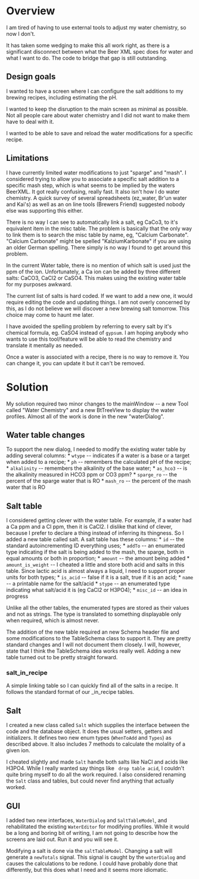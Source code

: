 # Overview
I am tired of having to use external tools to adjust my water chemistry, so now I don't.

It has taken some wedging to make this all work right, as there is a significant disconnect between what the Beer XML spec does for water and what I want to do. The code to bridge that gap is still outstanding.

## Design goals
I wanted to have a screen where I can configure the salt additions to my brewing recipes, including estimating the pH. 

I wanted to keep the disruption to the main screen as minimal as possible. Not all people care about water chemistry and I did not want to make them have to deal with it.

I wanted to be able to save and reload the water modifications for a specific recipe.

## Limitations
I have currently limited water modifications to just "sparge" and "mash". I considered trying to allow you to associate a specific salt addition to a specific mash step, which is what seems to be implied by the waters BeerXML. It got really confusing, really fast. It also isn't how I do water chemistry. A quick survey of several spreadsheets (ez_water, Br'un water and Kai's) as well as an on line tools (Brewers Friend) suggested nobody else was supporting this either.

There is no way I can see to automatically link a salt, eg CaCo3, to it's equivalent item in the misc table. The problem is basically that the only way to link them is to search the misc table by name, eg, "Calcium Carbonate". "Calcium Carbonate" might be spelled "KalziumKarbonate" if you are using an older German spelling. There simply is no way I found to get around this problem.

In the current Water table, there is no mention of which salt is used just the ppm of the ion. Unfortunately, a Ca ion can be added by three different salts: CaCO3, CaCl2 or CaSO4. This makes using the existing water table for my purposes awkward.

The current list of salts is hard coded. If we want to add a new one, it would require editing the code and updating things. I am not overly concerned by this, as I do not believe we will discover a new brewing salt tomorrow. This choice may come to haunt me later. 

I have avoided the spelling problem by referring to every salt by it's chemical formula, eg. CaSO4 instead of `gypsum`. I am hoping anybody who wants to use this tool/feature will be able to read the chemistry and translate it mentally as needed.

Once a water is associated with a recipe, there is no way to remove it. You can change it, you can update it but it can't be removed.

# Solution
My solution required two minor changes to the mainWindow -- a new Tool called "Water Chemistry" and a new BtTreeView to display the water profiles. Almost all of the work is done in the new "waterDialog".

## Water table changes
To support the new dialog, I needed to modify the existing water table by adding several columns:
    * `wtype`      -- indicates if a water is a base or a target when added to a recipe;
    * `ph`         -- remembers the calculated pH of the recipe;
    * `alkalinity` -- remembers the alkalinity of the base water;
    * `as_hco3`    -- is the alkalinity measured in HCO3 ppm or CO3 ppm?
    * `sparge_ro`  -- the percent of the sparge water that is RO
    * `mash_ro`    -- the percent of the mash water that is RO

## Salt table
I considered getting clever with the water table. For example, if a water had a Ca ppm and a Cl ppm, then it is CaCl2. I dislike that kind of clever, because I prefer to declare a thing instead of inferring its thingness. So I added a new table called salt. A salt table has these columns:
    * `id`    -- the standard autoincrementing ID everything uses;
    * `addTo` -- an enumerated type indicating if the salt is being added to the mash, the sparge, both in equal amounts or both in proportion;
    * `amount` -- the amount being added
    * `amount_is_weight` -- I cheated a little and store both acid and salts in this table. Since lactic acid is almost always a liquid, I need to support proper units for both types;
    * `is_acid` -- false if it is a salt, true if it is an acid;
    * `name`    -- a printable name for the salt/acid
    * `stype`   -- an enumerated type indicating what salt/acid it is (eg CaCl2 or H3PO4);
    * `misc_id` -- an idea in progress

Unlike all the other tables, the enumerated types are stored as their values and not as strings. The type is translated to something displayable only when required, which is almost never.

The addition of the new table required an new Schema header file and some modifications to the TableSchema class to support it. They are pretty standard changes and I will not document them closely. I will, however, state that I think the TableSchema idea works really well. Adding a new table turned out to be pretty straight forward.

### salt\_in\_recipe
A simple linking table so I can quickly find all of the salts in a recipe. It follows the standard format of our \_in\_recipe tables.

## Salt
I created a new class called `Salt` which supplies the interface between the code and the database object. It does the usual setters, getters and initializers. It defines two new enum types (`WhenToAdd` and `Types`) as described above. It also includes 7 methods to calculate the molality of a given ion. 

I cheated slightly and made `Salt` handle both salts like NaCl and acids like H3PO4. While I really wanted say things like ` drop table acid`, I couldn't quite bring myself to do all the work required. I also considered renaming the `Salt` class and tables, but could never find anything that actually worked.

## GUI
I added two new interfaces, `WaterDialog` and `SaltTableModel`, and rehabilitated the existing `WaterEditor` for modifying profiles. While it would be a long and boring bit of writing, I am not going to describe how the screens are laid out. Run it and you will see it.

Modifying a salt is done via the `saltTableModel`. Changing a salt will generate a `newTotals` signal. This signal is caught by the `waterDialog` and causes the calculations to be redone. I could have probably done that differently, but this does what I need and it seems more idiomatic.
